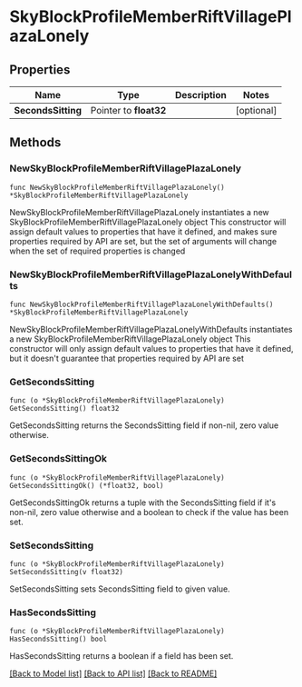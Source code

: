 # SkyBlockProfileMemberRiftVillagePlazaLonely

## Properties

Name | Type | Description | Notes
------------ | ------------- | ------------- | -------------
**SecondsSitting** | Pointer to **float32** |  | [optional] 

## Methods

### NewSkyBlockProfileMemberRiftVillagePlazaLonely

`func NewSkyBlockProfileMemberRiftVillagePlazaLonely() *SkyBlockProfileMemberRiftVillagePlazaLonely`

NewSkyBlockProfileMemberRiftVillagePlazaLonely instantiates a new SkyBlockProfileMemberRiftVillagePlazaLonely object
This constructor will assign default values to properties that have it defined,
and makes sure properties required by API are set, but the set of arguments
will change when the set of required properties is changed

### NewSkyBlockProfileMemberRiftVillagePlazaLonelyWithDefaults

`func NewSkyBlockProfileMemberRiftVillagePlazaLonelyWithDefaults() *SkyBlockProfileMemberRiftVillagePlazaLonely`

NewSkyBlockProfileMemberRiftVillagePlazaLonelyWithDefaults instantiates a new SkyBlockProfileMemberRiftVillagePlazaLonely object
This constructor will only assign default values to properties that have it defined,
but it doesn't guarantee that properties required by API are set

### GetSecondsSitting

`func (o *SkyBlockProfileMemberRiftVillagePlazaLonely) GetSecondsSitting() float32`

GetSecondsSitting returns the SecondsSitting field if non-nil, zero value otherwise.

### GetSecondsSittingOk

`func (o *SkyBlockProfileMemberRiftVillagePlazaLonely) GetSecondsSittingOk() (*float32, bool)`

GetSecondsSittingOk returns a tuple with the SecondsSitting field if it's non-nil, zero value otherwise
and a boolean to check if the value has been set.

### SetSecondsSitting

`func (o *SkyBlockProfileMemberRiftVillagePlazaLonely) SetSecondsSitting(v float32)`

SetSecondsSitting sets SecondsSitting field to given value.

### HasSecondsSitting

`func (o *SkyBlockProfileMemberRiftVillagePlazaLonely) HasSecondsSitting() bool`

HasSecondsSitting returns a boolean if a field has been set.


[[Back to Model list]](../README.md#documentation-for-models) [[Back to API list]](../README.md#documentation-for-api-endpoints) [[Back to README]](../README.md)


